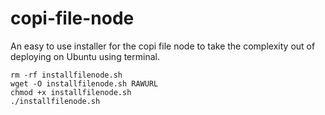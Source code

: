 # copi-file-node
An easy to use installer for the copi file node to take the complexity out of deploying on Ubuntu using terminal.
```
rm -rf installfilenode.sh
wget -O installfilenode.sh RAWURL
chmod +x installfilenode.sh
./installfilenode.sh
```
